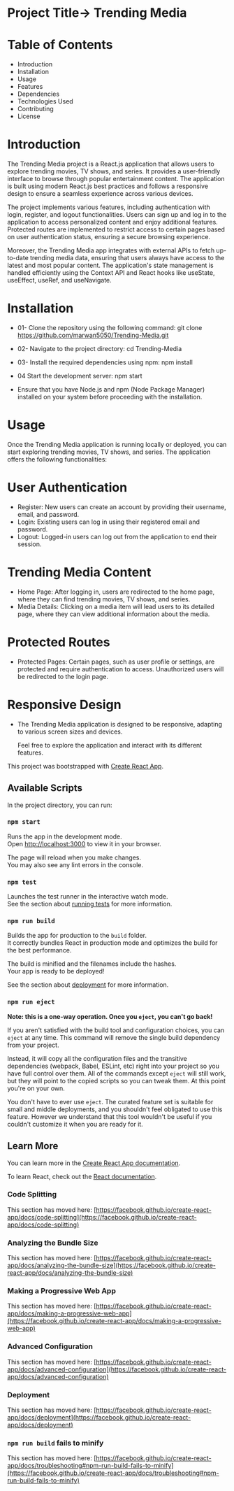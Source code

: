 # Project Title-> Trending Media

# Table of Contents
- Introduction
- Installation
- Usage
- Features
- Dependencies
- Technologies Used
- Contributing
- License

# Introduction

The Trending Media project is a React.js application that allows users to explore trending movies, TV shows, and series. It provides a user-friendly interface to browse through popular entertainment content. The application is built using modern React.js best practices and follows a responsive design to ensure a seamless experience across various devices.

The project implements various features, including authentication with login, register, and logout functionalities. Users can sign up and log in to the application to access personalized content and enjoy additional features. Protected routes are implemented to restrict access to certain pages based on user authentication status, ensuring a secure browsing experience.

Moreover, the Trending Media app integrates with external APIs to fetch up-to-date trending media data, ensuring that users always have access to the latest and most popular content. The application's state management is handled efficiently using the Context API and React hooks like useState, useEffect, useRef, and useNavigate.

# Installation

- 01- Clone the repository using the following command:
    git clone https://github.com/marwan5050/Trending-Media.git

- 02- Navigate to the project directory:
    cd Trending-Media

- 03- Install the required dependencies using npm:
    npm install
  
- 04 Start the development server:
   npm start

- Ensure that you have Node.js and npm (Node Package Manager) installed on your system before proceeding with the installation.

# Usage

Once the Trending Media application is running locally or deployed, you can start exploring trending movies, TV shows, and series. The application offers the following functionalities:

# User Authentication

- Register: New users can create an account by providing their username, email, and password.
- Login: Existing users can log in using their registered email and password.
- Logout: Logged-in users can log out from the application to end their session.

# Trending Media Content

  - Home Page: After logging in, users are redirected to the home page, where they can find trending movies, TV shows, and series.
  - Media Details: Clicking on a media item will lead users to its detailed page, where they can view additional information about the media.

# Protected Routes

- Protected Pages: Certain pages, such as user profile or settings, are protected and require authentication to access. Unauthorized users will be redirected to the login page.

# Responsive Design

- The Trending Media application is designed to be responsive, adapting to various screen sizes and devices.
  
  Feel free to explore the application and interact with its different features.




This project was bootstrapped with [Create React App](https://github.com/facebook/create-react-app).

## Available Scripts

In the project directory, you can run:

### `npm start`

Runs the app in the development mode.\
Open [http://localhost:3000](http://localhost:3000) to view it in your browser.

The page will reload when you make changes.\
You may also see any lint errors in the console.

### `npm test`

Launches the test runner in the interactive watch mode.\
See the section about [running tests](https://facebook.github.io/create-react-app/docs/running-tests) for more information.

### `npm run build`

Builds the app for production to the `build` folder.\
It correctly bundles React in production mode and optimizes the build for the best performance.

The build is minified and the filenames include the hashes.\
Your app is ready to be deployed!

See the section about [deployment](https://facebook.github.io/create-react-app/docs/deployment) for more information.

### `npm run eject`

**Note: this is a one-way operation. Once you `eject`, you can't go back!**

If you aren't satisfied with the build tool and configuration choices, you can `eject` at any time. This command will remove the single build dependency from your project.

Instead, it will copy all the configuration files and the transitive dependencies (webpack, Babel, ESLint, etc) right into your project so you have full control over them. All of the commands except `eject` will still work, but they will point to the copied scripts so you can tweak them. At this point you're on your own.

You don't have to ever use `eject`. The curated feature set is suitable for small and middle deployments, and you shouldn't feel obligated to use this feature. However we understand that this tool wouldn't be useful if you couldn't customize it when you are ready for it.

## Learn More

You can learn more in the [Create React App documentation](https://facebook.github.io/create-react-app/docs/getting-started).

To learn React, check out the [React documentation](https://reactjs.org/).

### Code Splitting

This section has moved here: [https://facebook.github.io/create-react-app/docs/code-splitting](https://facebook.github.io/create-react-app/docs/code-splitting)

### Analyzing the Bundle Size

This section has moved here: [https://facebook.github.io/create-react-app/docs/analyzing-the-bundle-size](https://facebook.github.io/create-react-app/docs/analyzing-the-bundle-size)

### Making a Progressive Web App

This section has moved here: [https://facebook.github.io/create-react-app/docs/making-a-progressive-web-app](https://facebook.github.io/create-react-app/docs/making-a-progressive-web-app)

### Advanced Configuration

This section has moved here: [https://facebook.github.io/create-react-app/docs/advanced-configuration](https://facebook.github.io/create-react-app/docs/advanced-configuration)

### Deployment

This section has moved here: [https://facebook.github.io/create-react-app/docs/deployment](https://facebook.github.io/create-react-app/docs/deployment)

### `npm run build` fails to minify

This section has moved here: [https://facebook.github.io/create-react-app/docs/troubleshooting#npm-run-build-fails-to-minify](https://facebook.github.io/create-react-app/docs/troubleshooting#npm-run-build-fails-to-minify)
